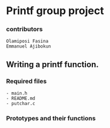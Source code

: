 # Printf group project
### contributors
	Olamiposi Fasina
	Emmanuel Ajibokun

## Writing a printf function.

### Required files
	- main.h
	- README.md
	- putchar.c

### Prototypes and their functions
